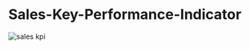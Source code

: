 # Sales-Key-Performance-Indicator

![sales kpi](https://user-images.githubusercontent.com/60398030/191822638-66dd67f5-a5ba-452d-bd88-a4f5dd38211d.png)
